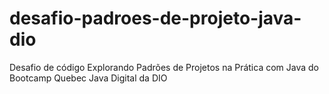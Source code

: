 # desafio-padroes-de-projeto-java-dio
Desafio de código Explorando Padrões de Projetos na Prática com Java do Bootcamp Quebec Java Digital da DIO
